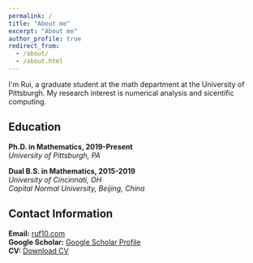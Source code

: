 ```yaml
---
permalink: /
title: "About me"
excerpt: "About me"
author_profile: true
redirect_from: 
  - /about/
  - /about.html
---
```

I'm Rui, a graduate student at the math department at the University of Pittsburgh. My research interest is numerical analysis and sicentific computing.


## Education
**Ph.D. in Mathematics, 2019-Present** <br />
*University of Pittsburgh, PA* 

**Dual B.S. in Mathematics, 2015-2019** <br />
*University of Cincinnati, OH* <br />
*Capital Normal University, Beijing, China*


## Contact Information
**Email:** [ruf10.com](mailto:your_email@example.com) <br />
**Google Scholar:** [Google Scholar Profile](https://scholar.google.com/citations/your_profile) <br />
**CV:**  [Download CV](https://ruf10.github.io/CV_RuiFang.pdf)
